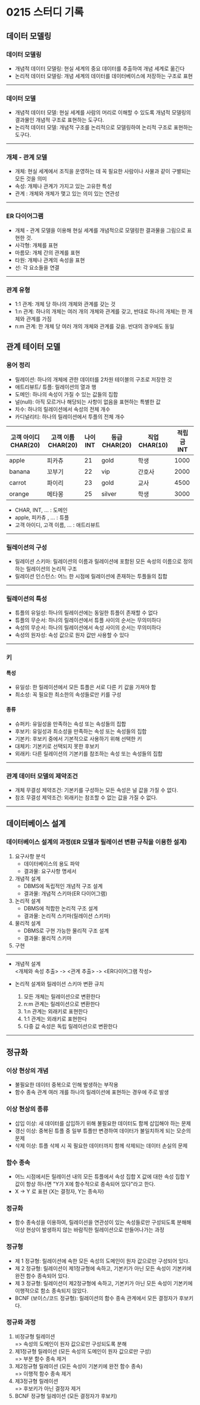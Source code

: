 # 0215 스터디 기록

## 데이터 모델링
### 데이터 모델링
* 개념적 데이터 모델링: 현실 세계의 중요 데이터를 추출하여 개념 세계로 옮긴다
* 논리적 데이터 모델링: 개념 세계의 데이터를 데이터베이스에 저장하는 구조로 표현
---
### 데이터 모델
* 개념적 데이터 모델: 현실 세계를 사람의 머리로 이해할 수 있도록 개념적 모델링의 결과물인 개념적 구조로 표현하는 도구다.
* 논리적 데이터 모델: 개념적 구조를 논리적으로 모델링하여 논리적 구조로 표현하는 도구다.
---
### 개체 - 관계 모델
* 개체: 현실 세계에서 조직을 운영하는 데 꼭 필요한 사람이나 사물과 같이 구별되는 모든 것을 의미
* 속성: 개체나 관계가 가지고 있는 고유한 특성
* 관계 : 개체와 개체가 맺고 있는 의미 있는 연관성
---
### ER 다이어그램
* 개체 - 관계 모델을 이용해 현실 세계를 개념적으로 모델링한 결과물을 그림으로 표현한 것.
* 사각형: 개체를 표현
* 마름모: 개체 간의 관계를 표현
* 타원: 개체나 관계의 속성을 표현
* 선: 각 요소들을 연결
---
### 관계 유형
* 1:1 관계: 개체 당 하나의 개체와 관계를 갖는 것
* 1:n 관계: 하나의 개체는 여러 개의 개체와 관계를 갖고, 반대로 하나의 개체는 한 개체와 관계를 가짐
* n:m 관계: 한 개체 당 여러 개의 개체와 관계를 갖음. 반대의 경우에도 동일
      
## 관계 테이터 모델
### 용어 정리
* 릴레이션: 하나의 개체에 관한 데이터를 2차원 테이블의 구조로 저장한 것
* 애트리뷰트/ 튜플: 릴레이션의 열과 행
* 도메인: 하나의 속성이 가질 수 있는 값들의 집합
* 널(null): 아직 모르거나 해당되는 사항이 없음을 표현하는 특별한 값
* 차수: 하나의 릴레이션에서 속성의 전체 개수
* 카디널리티: 하나의 릴레이션에서 투플의 전체 개수   

|고객 아이디 CHAR(20)|고객 이름 CHAR(20)|나이 INT|등급 CHAR(20)|직업 CHAR(10)|적립금 INT|
|---|---|---|---|---|---|
|apple|피카츄|21|gold|학생|1000|
|banana|꼬부기|22|vip|간호사|2000|
|carrot|파이리|23|gold|교사|4500|
|orange|메타몽|25|silver|학생|3000|

* CHAR, INT, ... : 도메인
* apple, 피카츄 , ... : 튜플
* 고객 아이디, 고객 이름, ... : 애트리뷰트
---
### 릴레이션의 구성
* 릴레이션 스키마: 릴레이션의 이름과 릴레이션에 포함된 모든 속성의 이름으로 정의하는 릴레이션의 논리적 구조
* 릴레이션 인스턴스: 어느 한 시점에 릴레이션에 존재하는 투플들의 집합
---
### 릴레이션의 특성
* 튜플의 유일성: 하나의 릴레이션에는 동일한 튜플이 존재할 수 없다
* 튜플의 무순서: 하나의 릴레이션에서 튜플 사이의 순서는 무의미하다
* 속성의 무순서: 하나의 릴레이션에서 속성 사이의 순서는 무의미하다
* 속성의 원자성: 속성 값으로 원자 값만 사용할 수 있다
---
### 키
#### 특성
* 유일성: 한 릴레이션에서 모든 튜플은 서로 다른 키 값을 가져야 함
* 최소성: 꼭 필요한 최소한의 속성들로만 키를 구성
#### 종류
* 슈퍼키: 유일성을 만족하는 속성 또는 속성들의 집합
* 후보키: 유일성과 최소성을 만족하는 속성 또는 속성들의 집합
* 기본키: 후보키 중에서 기본적으로 사용하기 위해 선택한 키
* 대체키: 기본키로 선택되지 못한 후보키
* 외래키: 다른 릴레이션의 기본키를 참조하는 속성 또는 속성들의 집합
---
### 관계 데이터 모델의 제약조건
* 개체 무결성 제약조건: 기본키를 구성하는 모든 속성은 널 값을 가질 수 없다.
* 참조 무결성 제약조건: 외래키는 참조할 수 없는 값을 가질 수 없다.
---
## 데이터베이스 설계
### 데이터베이스 설계의 과정(ER 모델과 릴레이션 변환 규칙을 이용한 설계)
1. 요구사항 분석
    * 데이터베이스의 용도 파악
    * 결과물: 요구사항 명세서
2. 개념적 설계
    * DBMS에 독립적인 개념적 구조 설계
    * 결과물: 개념적 스키마(ER 다이어그램)
3. 논리적 설계
    * DBMS에 적합한 논리적 구조 설계
    * 결과물: 논리적 스키마(릴레이션 스키마)
4. 물리적 설계
    * DBMS로 구현 가능한 물리적 구조 설계
    * 결과물: 물리적 스키마
5. 구현
---
* 개념적 설계   
<개체와 속성 추출> -> <관계 추출> -> <ER다이어그램 작성>

* 논리적 설계와 릴레이션 스키마 변환 규치
    1. 모든 개체는 릴레이션으로 변환한다
    2. n:m 관계는 릴레이션으로 변환한다
    3. 1:n 관계는 외래키로 표현한다
    4. 1:1 관계는 외래키로 표현한다
    5. 다중 값 속성은 독립 릴레이션으로 변환한다

---
## 정규화
### 이상 현상의 개념
* 불필요한 데이터 중복으로 인해 발생하는 부작용
* 함수 종속 관계 여러 개를 하나의 릴레이션에 표현하는 경우에 주로 발생

### 이상 현상의 종류
* 삽입 이상: 새 데이터를 삽입하기 위해 불필요한 데이터도 함께 삽입해야 하는 문제
* 갱신 이상: 중복된 튜플 중 일부 튜플만 변경하여 데이터가 불일치하게 되는 모순의 문제
* 삭제 이상: 튜플 삭제 시 꼭 필요한 데이터까지 함께 삭제되는 데이터 손실의 문제

### 함수 종속
* 어느 시점에서든 릴레이션 내의 모든 튜플에서 속성 집합 X 값에 대한 속성 집합 Y 값이 항상 하나면 "Y가 X에 함수적으로 종속되어 있다"라고 한다.
* X -> Y 로 표현 (X는 결정자, Y는 종속자)

### 정규화
* 함수 종속성을 이용하여, 릴레이션을 연관성이 있는 속성들로만 구성되도록 분해해 이상 현상이 발생하지 않는 바람직한 릴레이션으로 만들어나가는 과정

### 정규형
* 제 1 정규형: 릴레이션에 속한 모든 속성의 도메인이 원자 값으로만 구성되어 있다.
* 제 2 정규형: 릴레이션이 제1정규형에 속하고, 기본키가 아닌 모든 속성이 기본키에 완전 함수 종속되어 있다.
* 제 3 정규형: 릴레이션이 제2정규형에 속하고, 기본키가 아닌 모든 속성이 기본키에 이행적으로 함소 종속되지 않았다.
* BCNF (보이스/코드 정규형): 릴레이션의 함수 종속 관계에서 모든 결정자가 후보키다.

### 정규롸 과정
1. 비정규형 릴레이션  
=> 속성의 도메인이 원자 값으로만 구성되도록 분해
2. 제1정규형 릴레이션 (모든 속성의 도메인이 원자 값으로만 구성)   
=> 부분 함수 종속 제거   
3. 제2정규형 릴레이션 (모든 속성이 기본키에 완전 함수 종속)   
=> 이행적 함수 종속 제거
4. 제3정규형 릴레이션   
=> 후보키가 아닌 결정자 제거
5. BCNF 정규형 일레이션 (모든 결정자가 후보키)